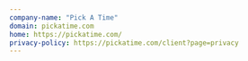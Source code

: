 ```yaml
---
company-name: "Pick A Time"
domain: pickatime.com
home: https://pickatime.com/
privacy-policy: https://pickatime.com/client?page=privacy
---
```




